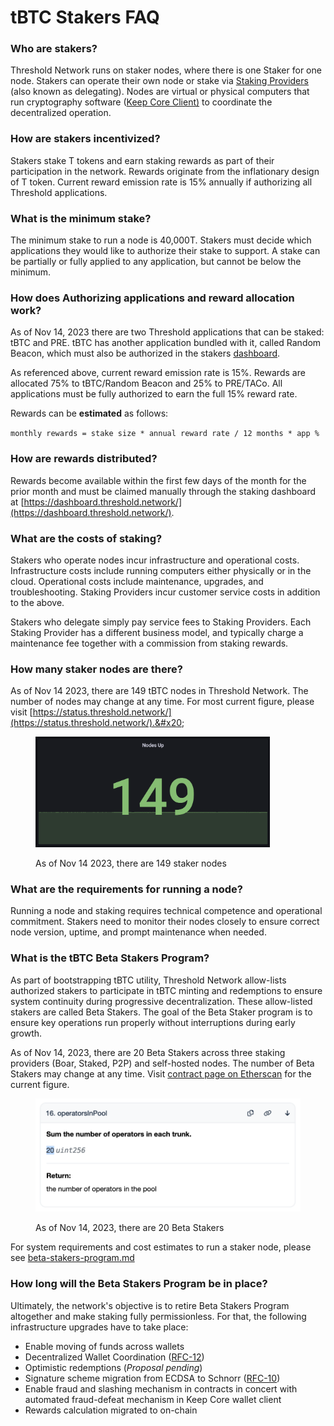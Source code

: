 # tBTC Stakers FAQ

### Who are stakers? &#x20;

Threshold Network runs on staker nodes, where there is one Staker for one node. Stakers can operate their own node or stake via [Staking Providers](running-a-node/staking-providers.md) (also known as delegating). Nodes are virtual or physical computers that run cryptography software ([Keep Core Client)](https://github.com/keep-network/keep-core) to coordinate the decentralized operation.&#x20;

### How are stakers incentivized?

Stakers stake T tokens and earn staking rewards as part of their participation in the network. Rewards originate from the inflationary design of T token. Current reward emission rate is 15% annually if authorizing all Threshold applications.

### What is the minimum stake?

The minimum stake to run a node is 40,000T. Stakers must decide which applications they would like to authorize their stake to support. A stake can be partially or fully applied to any application, but cannot be below the minimum.

### How does Authorizing applications and reward allocation work?

As of Nov 14, 2023 there are two Threshold applications that can be staked: tBTC and PRE. tBTC has another application bundled with it, called Random Beacon, which must also be authorized in the stakers [dashboard](https://dashboard.threshold.network/).&#x20;

As referenced above, current reward emission rate is 15%. Rewards are allocated 75% to tBTC/Random Beacon and 25% to PRE/TACo. All applications must be fully authorized to earn the full 15% reward rate.

Rewards can be **estimated** as follows:

`monthly rewards = stake size * annual reward rate / 12 months * app %`

### How are rewards distributed?

Rewards become available within the first few days of the month for the prior month and must be claimed manually through the staking dashboard at [https://dashboard.threshold.network/](https://dashboard.threshold.network/).

### What are the costs of staking?&#x20;

Stakers who operate nodes incur infrastructure and operational costs. Infrastructure costs include running computers either physically or in the cloud. Operational costs include maintenance, upgrades, and troubleshooting. Staking Providers incur customer service costs in addition to the above.&#x20;

Stakers who delegate simply pay service fees to Staking Providers. Each Staking Provider has a different business model, and typically charge a maintenance fee together with a commission from staking rewards.&#x20;

### How many staker nodes are there?

As of Nov 14 2023, there are 149 tBTC nodes in Threshold Network. The number of nodes may change at any time. For most current figure, please visit [https://status.threshold.network/](https://status.threshold.network/).&#x20;

<figure><img src="../.gitbook/assets/image (7).png" alt="" width="375"><figcaption><p>As of Nov 14 2023, there are 149 staker nodes</p></figcaption></figure>

### What are the requirements for running a node?&#x20;

Running a node and staking requires technical competence and operational commitment. Stakers need to monitor their nodes closely to ensure correct node version, uptime, and prompt maintenance when needed.

### What is the tBTC Beta Stakers Program?&#x20;

As part of bootstrapping tBTC utility, Threshold Network allow-lists authorized stakers to participate in tBTC minting and redemptions to ensure system continuity during progressive decentralization. These allow-listed stakers are called Beta Stakers. The goal of the Beta Staker program is to ensure key operations run properly without interruptions during early growth.

As of Nov 14, 2023, there are 20 Beta Stakers across three staking providers (Boar, Staked, P2P) and self-hosted nodes. The number of Beta Stakers may change at any time. Visit [contract page on Etherscan](https://etherscan.io/address/0xc2731fb2823af3Efc2694c9bC86F444d5c5bb4Dc#readContract#F16) for the current figure.&#x20;

<figure><img src="../.gitbook/assets/image (8).png" alt="" width="563"><figcaption><p>As of Nov 14, 2023, there are 20 Beta Stakers</p></figcaption></figure>

For system requirements and cost estimates to run a staker node, please see [beta-stakers-program.md](beta-stakers-program.md "mention")



### How long will the Beta Stakers Program be in place?

Ultimately, the network's objective is to retire Beta Stakers Program altogether and make staking fully permissionless. For that, the following infrastructure upgrades have to take place:&#x20;

* Enable moving of funds across wallets&#x20;
* Decentralized Wallet Coordination ([RFC-12](https://github.com/keep-network/tbtc-v2/blob/6432ff0ff8c0bee046150a74f7e27eb06245f67f/docs/rfc/rfc-12.adoc))
* Optimistic redemptions (_Proposal pending_)&#x20;
* Signature scheme migration from ECDSA to Schnorr ([RFC-10](https://github.com/keep-network/tbtc-v2/blob/8822b31d74d7d9bf267b312aa54554e675f3fd79/docs/rfc/rfc-10.adoc#L4))
* Enable fraud and slashing mechanism in contracts in concert with automated fraud-defeat mechanism in Keep Core wallet client&#x20;
* Rewards calculation migrated to on-chain
